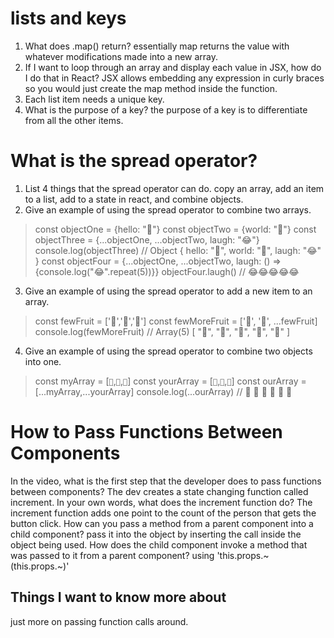 # lists and keys

1. What does .map() return? essentially map returns the value with whatever modifications made into a new array.
2. If I want to loop through an array and display each value in JSX, how do I do that in React? JSX allows embedding any expression in curly braces so you would just create the map method inside the function.
3. Each list item needs a unique key.
4. What is the purpose of a key? the purpose of a key is to differentiate from all the other items.

# What is the spread operator?

1. List 4 things that the spread operator can do. copy an array, add an item to a list, add to a state in react, and combine objects.
2. Give an example of using the spread operator to combine two arrays.

>const objectOne = {hello: "🤪"}
const objectTwo = {world: "🐻"}
const objectThree = {...objectOne, ...objectTwo, laugh: "😂"}
console.log(objectThree) // Object { hello: "🤪", world: "🐻", laugh: "😂" }
const objectFour = {...objectOne, ...objectTwo, laugh: () => {console.log("😂".repeat(5))}}
objectFour.laugh() // 😂😂😂😂😂

3. Give an example of using the spread operator to add a new item to an array.

>const fewFruit = ['🍏','🍊','🍌']
const fewMoreFruit = ['🍉', '🍍', ...fewFruit]
console.log(fewMoreFruit) //  Array(5) [ "🍉", "🍍", "🍏", "🍊", "🍌" ]

4. Give an example of using the spread operator to combine two objects into one.

>const myArray = [`🤪`,`🐻`,`🎌`]
const yourArray = [`🙂`,`🤗`,`🤩`]
const ourArray = [...myArray,...yourArray]
console.log(...ourArray) // 🤪 🐻 🎌 🙂 🤗 🤩



# How to Pass Functions Between Components

In the video, what is the first step that the developer does to pass functions between components? The dev creates a state changing function called increment.
In your own words, what does the increment function do? The increment function adds one point to the count of the person that gets the button click.
How can you pass a method from a parent component into a child component? pass it into the object by inserting the call inside the object being used.
How does the child component invoke a method that was passed to it from a parent component?
using 'this.props.~(this.props.~)'

## Things I want to know more about

just more on passing function calls around.